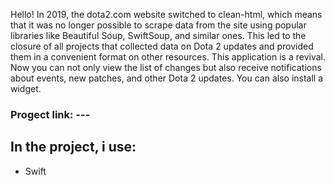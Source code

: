 Hello! In 2019, the dota2.com website switched to clean-html, which means that it was no longer possible to scrape data from the site using popular libraries like Beautiful Soup, SwiftSoup, and similar ones. This led to the closure of all projects that collected data on Dota 2 updates and provided them in a convenient format on other resources. This application is a revival. Now you can not only view the list of changes but also receive notifications about events, new patches, and other Dota 2 updates. You can also install a widget.

### **Progect link:** ---

## **In the project, i use:**
- Swift


